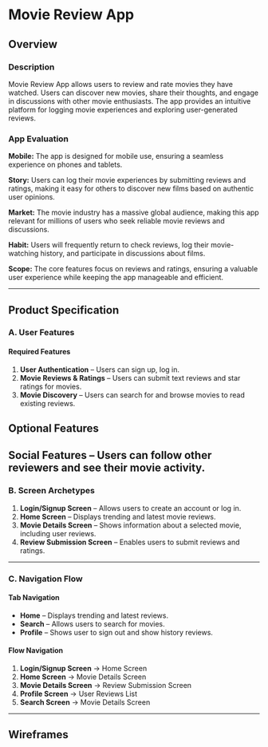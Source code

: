 # Movie Review App

## Overview
### Description
Movie Review App allows users to review and rate movies they have watched. Users can discover new movies, share their thoughts, and engage in discussions with other movie enthusiasts. The app provides an intuitive platform for logging movie experiences and exploring user-generated reviews.

### App Evaluation
**Mobile:** The app is designed for mobile use, ensuring a seamless experience on phones and tablets.

**Story:** Users can log their movie experiences by submitting reviews and ratings, making it easy for others to discover new films based on authentic user opinions.

**Market:** The movie industry has a massive global audience, making this app relevant for millions of users who seek reliable movie reviews and discussions.

**Habit:** Users will frequently return to check reviews, log their movie-watching history, and participate in discussions about films.

**Scope:** The core features focus on reviews and ratings, ensuring a valuable user experience while keeping the app manageable and efficient.

---

## Product Specification
### A. User Features
#### Required Features
1. **User Authentication** – Users can sign up, log in.
2. **Movie Reviews & Ratings** – Users can submit text reviews and star ratings for movies.
3. **Movie Discovery** – Users can search for and browse movies to read existing reviews.

## Optional Features

Social Features – Users can follow other reviewers and see their movie activity.
---

### B. Screen Archetypes
1. **Login/Signup Screen** – Allows users to create an account or log in.
2. **Home Screen** – Displays trending and latest movie reviews.
3. **Movie Details Screen** – Shows information about a selected movie, including user reviews.
4. **Review Submission Screen** – Enables users to submit reviews and ratings.

---

### C. Navigation Flow
#### **Tab Navigation**
- **Home** – Displays trending and latest reviews.
- **Search** – Allows users to search for movies.
- **Profile** – Shows user to sign out and show history reviews.

#### **Flow Navigation**
1. **Login/Signup Screen** → Home Screen
2. **Home Screen** → Movie Details Screen
3. **Movie Details Screen** → Review Submission Screen
4. **Profile Screen** → User Reviews List
5. **Search Screen** → Movie Details Screen

---

## Wireframes

